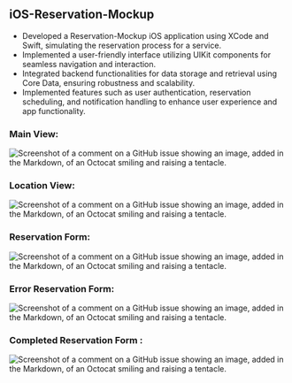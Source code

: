 ## iOS-Reservation-Mockup

- Developed a Reservation-Mockup iOS application using XCode and Swift, simulating the reservation process for a service.
- Implemented a user-friendly interface utilizing UIKit components for seamless navigation and interaction.
- Integrated backend functionalities for data storage and retrieval using Core Data, ensuring robustness and scalability.
- Implemented features such as user authentication, reservation scheduling, and notification handling to enhance user experience and app functionality.

### Main View:
![Screenshot of a comment on a GitHub issue showing an image, added in the Markdown, of an Octocat smiling and raising a tentacle.](/assets/images/MainView.png)

### Location View:
![Screenshot of a comment on a GitHub issue showing an image, added in the Markdown, of an Octocat smiling and raising a tentacle.](/assets/images/LocationView.png)

### Reservation Form:
![Screenshot of a comment on a GitHub issue showing an image, added in the Markdown, of an Octocat smiling and raising a tentacle.](/assets/images/ReservationForm.png)

### Error Reservation Form:
![Screenshot of a comment on a GitHub issue showing an image, added in the Markdown, of an Octocat smiling and raising a tentacle.](/assets/images/ErrorReservationForm.png)

### Completed Reservation Form :
![Screenshot of a comment on a GitHub issue showing an image, added in the Markdown, of an Octocat smiling and raising a tentacle.](/assets/images/CompletedReservationForm.png)



